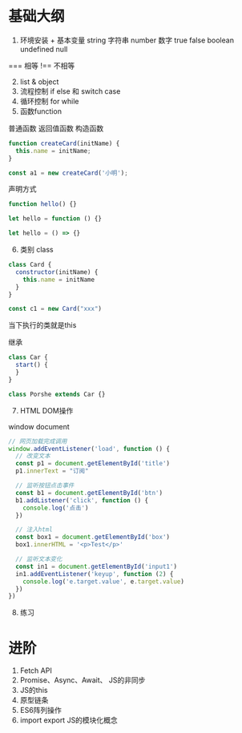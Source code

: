 # 基础大纲

1. 环境安装 + 基本变量
string 字符串
number 数字
true false boolean 
undefined
null


=== 相等
!== 不相等

2. list & object
3. 流程控制 if else 和 switch case
4. 循环控制 for while
5. 函数function

普通函数
返回值函数
构造函数

```js
function createCard(initName) {
  this.name = initName;
}

const a1 = new createCard('小明');
```

声明方式

```js
function hello() {}

let hello = function () {}

let hello = () => {}
```

6. 类别 class

```js
class Card {
  constructor(initName) {
    this.name = initName
  }
}

const c1 = new Card("xxx")
```

当下执行的类就是this

继承

```js
class Car {
  start() {
  }
}

class Porshe extends Car {}
```

7. HTML DOM操作

window
document

```js
// 网页加载完成调用
window.addEventListener('load', function () {
  // 改变文本
  const p1 = document.getElementById('title')
  p1.innerText = "订阅"

  // 监听按钮点击事件
  const b1 = document.getElementById('btn')
  b1.addListener('click', function () {
    console.log('点击')
  })

  // 注入html
  const box1 = document.getElementById('box')
  box1.innerHTML = '<p>Test</p>'

  // 监听文本变化
  const in1 = document.getElementById('input1')
  in1.addEventListener('keyup', function (2) {
    console.log('e.target.value', e.target.value)
  })
})
```



8. 练习

# 进阶

1. Fetch API
2.  Promise、Async、Await、 JS的非同步
3.  JS的this
4.  原型链条
5.  ES6阵列操作
6.  import export JS的模块化概念